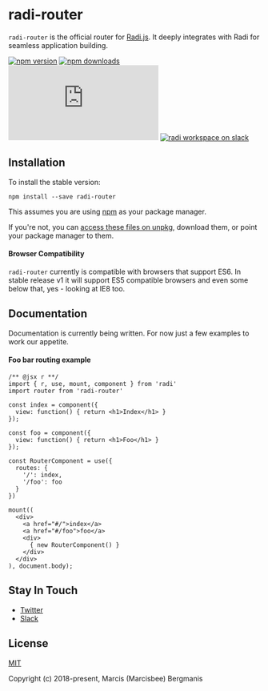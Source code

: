# radi-router

`radi-router` is the official router for [Radi.js](https://radi.js.org). It deeply integrates with Radi for seamless application building.

[![npm version](https://img.shields.io/npm/v/radi-router.svg?style=flat-square)](https://www.npmjs.com/package/radi-router)
[![npm downloads](https://img.shields.io/npm/dm/radi-router.svg?style=flat-square)](https://www.npmjs.com/package/radi-router)
[![gzip bundle size](http://img.badgesize.io/https://unpkg.com/radi-router@0.1.1/dist/radi-router.min.js?compression=gzip&style=flat-square)](https://unpkg.com/radi-router@0.1.1/dist/radi-router.js)
[![radi workspace on slack](https://img.shields.io/badge/slack-radijs-3eb891.svg?style=flat-square)](https://join.slack.com/t/radijs/shared_invite/enQtMjk3NTE2NjYxMTI2LWFmMTM5NTgwZDI5NmFlYzMzYmMxZjBhMGY0MGM2MzY5NmExY2Y0ODBjNDNmYjYxZWYxMjEyNjJhNjA5OTJjNzQ)


## Installation

To install the stable version:

```
npm install --save radi-router
```

This assumes you are using [npm](https://www.npmjs.com/) as your package manager.  

If you're not, you can [access these files on unpkg](https://unpkg.com/radi-router/dist/), download them, or point your package manager to them.

#### Browser Compatibility

`radi-router` currently is compatible with browsers that support ES6. In stable release v1 it will support ES5 compatible browsers and even some below that, yes - looking at IE8 too.

## Documentation

Documentation is currently being written. For now just a few examples to work our appetite.

#### Foo bar routing example

```
/** @jsx r **/
import { r, use, mount, component } from 'radi'
import router from 'radi-router'

const index = component({
  view: function() { return <h1>Index</h1> }
});

const foo = component({
  view: function() { return <h1>Foo</h1> }
});

const RouterComponent = use({
  routes: {
    '/': index,
    '/foo': foo
  }
})

mount((
  <div>
    <a href="#/">index</a>
    <a href="#/foo">foo</a>
    <div>
      { new RouterComponent() }
    </div>
  </div>
), document.body);
```

<!-- [View this example on codepen](https://codepen.io/Marcisbee/pen/MQmOWG?editors=0010) -->

<!-- ## Changelog

Detailed changes for each release are documented in the [release notes](https://github.com/radi-js/radi/releases). -->

## Stay In Touch

- [Twitter](https://twitter.com/radi_js)
- [Slack](https://join.slack.com/t/radijs/shared_invite/enQtMjk3NTE2NjYxMTI2LWFmMTM5NTgwZDI5NmFlYzMzYmMxZjBhMGY0MGM2MzY5NmExY2Y0ODBjNDNmYjYxZWYxMjEyNjJhNjA5OTJjNzQ)

## License

[MIT](http://opensource.org/licenses/MIT)

Copyright (c) 2018-present, Marcis (Marcisbee) Bergmanis
